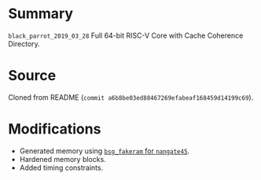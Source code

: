 # Summary

`black_parrot_2019_03_28` Full 64-bit RISC-V Core with Cache Coherence Directory.

# Source

Cloned from README (`commit a6b8be03ed88467269efabeaf168459d14199c69`).

# Modifications

- Generated memory using [`bsg_fakeram` for `nangate45`](https://github.com/bespoke-silicon-group/bsg_fakeram).
- Hardened memory blocks.
- Added timing constraints.

